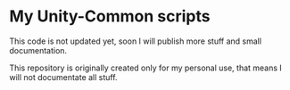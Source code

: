 # My Unity-Common scripts

This code is not updated yet, soon I will publish more stuff and small documentation.

This repository is originally created only for my personal use, that means I will not documentate all stuff.
